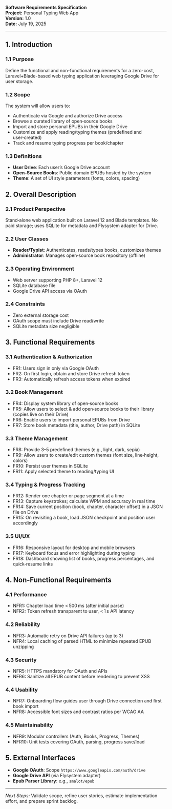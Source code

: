 **Software Requirements Specification**  
**Project:** Personal Typing Web App  
**Version:** 1.0  
**Date:** July 19, 2025

---

## 1. Introduction

### 1.1 Purpose  
Define the functional and non-functional requirements for a zero-cost, Laravel+Blade-based web typing application leveraging Google Drive for user storage.

### 1.2 Scope  
The system will allow users to:
- Authenticate via Google and authorize Drive access
- Browse a curated library of open‑source books
- Import and store personal EPUBs in their Google Drive
- Customize and apply reading/typing themes (predefined and user‑created)
- Track and resume typing progress per book/chapter

### 1.3 Definitions  
- **User Drive**: Each user’s Google Drive account
- **Open‑Source Books**: Public domain EPUBs hosted by the system
- **Theme**: A set of UI style parameters (fonts, colors, spacing)

## 2. Overall Description

### 2.1 Product Perspective  
Stand‑alone web application built on Laravel 12 and Blade templates. No paid storage; uses SQLite for metadata and Flysystem adapter for Drive.

### 2.2 User Classes  
- **Reader/Typist**: Authenticates, reads/types books, customizes themes
- **Administrator**: Manages open‑source book repository (offline)

### 2.3 Operating Environment  
- Web server supporting PHP 8+, Laravel 12
- SQLite database file
- Google Drive API access via OAuth

### 2.4 Constraints  
- Zero external storage cost
- OAuth scope must include Drive read/write
- SQLite metadata size negligible

## 3. Functional Requirements

### 3.1 Authentication & Authorization
- FR1: Users sign in only via Google OAuth
- FR2: On first login, obtain and store Drive refresh token
- FR3: Automatically refresh access tokens when expired

### 3.2 Book Management
- FR4: Display system library of open‑source books
- FR5: Allow users to select & add open‑source books to their library (copies live on their Drive)
- FR6: Enable users to import personal EPUBs from Drive
- FR7: Store book metadata (title, author, Drive path) in SQLite

### 3.3 Theme Management
- FR8: Provide 3–5 predefined themes (e.g., light, dark, sepia)
- FR9: Allow users to create/edit custom themes (font size, line‑height, colors)
- FR10: Persist user themes in SQLite
- FR11: Apply selected theme to reading/typing UI

### 3.4 Typing & Progress Tracking
- FR12: Render one chapter or page segment at a time
- FR13: Capture keystrokes; calculate WPM and accuracy in real time
- FR14: Save current position (book, chapter, character offset) in a JSON file on Drive
- FR15: On revisiting a book, load JSON checkpoint and position user accordingly

### 3.5 UI/UX
- FR16: Responsive layout for desktop and mobile browsers
- FR17: Keyboard focus and error highlighting during typing
- FR18: Dashboard showing list of books, progress percentages, and quick‑resume links

## 4. Non-Functional Requirements

### 4.1 Performance
- NFR1: Chapter load time < 500 ms (after initial parse)
- NFR2: Token refresh transparent to user, < 1 s API latency

### 4.2 Reliability
- NFR3: Automatic retry on Drive API failures (up to 3)  
- NFR4: Local caching of parsed HTML to minimize repeated EPUB unzipping

### 4.3 Security
- NFR5: HTTPS mandatory for OAuth and APIs  
- NFR6: Sanitize all EPUB content before rendering to prevent XSS

### 4.4 Usability
- NFR7: Onboarding flow guides user through Drive connection and first book import
- NFR8: Accessible font sizes and contrast ratios per WCAG AA

### 4.5 Maintainability
- NFR9: Modular controllers (Auth, Books, Progress, Themes)  
- NFR10: Unit tests covering OAuth, parsing, progress save/load

## 5. External Interfaces

- **Google OAuth**: Scope `https://www.googleapis.com/auth/drive`  
- **Google Drive API** (via Flysystem adapter)  
- **Epub Parser Library**: e.g., `smalot/epub`

---

*Next Steps:* Validate scope, refine user stories, estimate implementation effort, and prepare sprint backlog.

